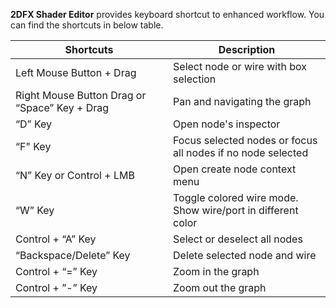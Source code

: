 **2DFX Shader Editor** provides keyboard shortcut to enhanced workflow. You can find the shortcuts in below table.

| Shortcuts                | Description                            |
|--------------------------|----------------------------------------|
| Left Mouse Button + Drag | Select node or wire with box selection |
| Right Mouse Button Drag  or “Space” Key + Drag | Pan and navigating the graph |
| “D” Key	| Open node's inspector |
| “F" Key	| Focus selected nodes or focus all nodes if no node selected |
| “N” Key or Control + LMB	| Open create node context menu |
| “W” Key 	| Toggle colored wire mode. Show wire/port in different color |
| Control + “A” Key 	| Select or deselect all nodes |
| “Backspace/Delete” Key 	| Delete selected node and wire |
| Control + “=” Key	| Zoom in the graph |
| Control + ”-” Key 	| Zoom out the graph |
